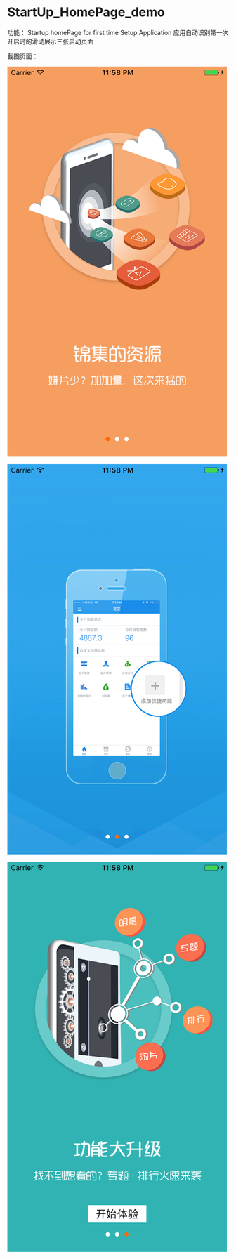 # StartUp_HomePage_demo

功能：
Startup homePage for  first  time Setup Application 应用自动识别第一次开启时的滑动展示三张启动页面

截图页面：


![image](https://github.com/feibaichen/StartUp_HomePage_demo/blob/master/images/one.png)

![image](https://github.com/feibaichen/StartUp_HomePage_demo/blob/master/images/two.png)

![image](https://github.com/feibaichen/StartUp_HomePage_demo/blob/master/images/three.png)
